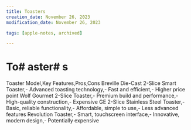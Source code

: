 ```yaml
---
title: Toasters
creation_date: November 26, 2023
modification_date: November 26, 2023

tags: [apple-notes, archived]

---
```



# To# aster# s 

Toaster Model,Key Features,Pros,Cons
Breville Die-Cast 2-Slice Smart Toaster,- Advanced toasting technology,- Fast and efficient,- Higher price point
Wolf Gourmet 2-Slice Toaster,- Premium build and performance,- High-quality construction,- Expensive
GE 2-Slice Stainless Steel Toaster,- Basic, reliable functionality,- Affordable, simple to use,- Less advanced features
Revolution Toaster,- Smart, touchscreen interface,- Innovative, modern design,- Potentially expensive
